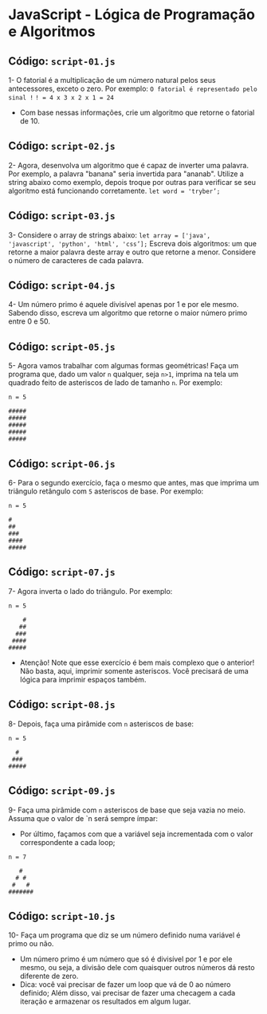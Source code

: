 # JavaScript - Lógica de Programação e Algoritmos


## Código: `script-01.js`
1- O fatorial é a multiplicação de um número natural pelos seus antecessores, exceto o zero. Por exemplo:
`O fatorial é representado pelo sinal !`
`! = 4 x 3 x 2 x 1 = 24`
- Com base nessas informações, crie um algoritmo que retorne o fatorial de 10.

## Código: `script-02.js`
2- Agora, desenvolva um algoritmo que é capaz de inverter uma palavra. Por exemplo, a palavra "banana" seria invertida para "ananab". Utilize a string abaixo como exemplo, depois troque por outras para verificar se seu algoritmo está funcionando corretamente.
`let word = 'tryber’;`

## Código: `script-03.js`
3- Considere o array de strings abaixo:
`let array = ['java', 'javascript', 'python', 'html', 'css’];`
Escreva dois algoritmos: um que retorne a maior palavra deste array e outro que retorne a menor. Considere o número de caracteres de cada palavra.

## Código: `script-04.js`
4- Um número primo é aquele divisível apenas por 1 e por ele mesmo. Sabendo disso, escreva um algoritmo que retorne o maior número primo entre 0 e 50.

## Código: `script-05.js`
5- Agora vamos trabalhar com algumas formas geométricas! Faça um programa que, dado um valor `n` qualquer, seja `n>1`, imprima na tela um quadrado feito de asteriscos de lado de tamanho `n`. Por exemplo:

```
n = 5

#####
#####
#####
#####
#####
```

## Código: `script-06.js`
6- Para o segundo exercício, faça o mesmo que antes, mas que imprima um triângulo retângulo com `5` asteriscos de base. Por exemplo:

```
n = 5

#
##
###
####
#####
```


## Código: `script-07.js`
7- Agora inverta o lado do triângulo. Por exemplo:

```
n = 5

    #
   ##
  ###
 ####
#####
```

- Atenção! Note que esse exercício é bem mais complexo que o anterior! Não basta, aqui, imprimir somente asteriscos. Você precisará de uma lógica para imprimir espaços também.

## Código: `script-08.js`
8- Depois, faça uma pirâmide com `n` asteriscos de base:

```
n = 5

  #  
 ### 
##### 
```


## Código: `script-09.js`
9- Faça uma pirâmide com `n` asteriscos de base que seja vazia no meio. Assuma que o valor de `n será sempre ímpar:

* Por último, façamos com que a variável seja incrementada com o valor correspondente a cada loop;

```
n = 7

   #
  # #
 #   #
#######
```

## Código: `script-10.js`
10- Faça um programa que diz se um número definido numa variável é primo ou não.
* Um número primo é um número que só é divisível por 1 e por ele mesmo, ou seja, a divisão dele com quaisquer outros números dá resto diferente de zero.
* Dica: você vai precisar de fazer um loop que vá de 0 ao número definido; Além disso, vai precisar de fazer uma checagem a cada iteração e armazenar os resultados em algum lugar.